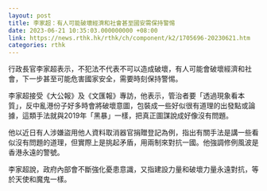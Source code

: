 ```yaml
---
layout: post
title: 李家超：有人可能破壞經濟和社會甚至國安需保持警惕
date: 2023-06-21 10:35:03.000000000 +08:00
link: https://news.rthk.hk/rthk/ch/component/k2/1705696-20230621.htm
categories: rthk
---
```


行政長官李家超表示，不犯法不代表不可以造成破壞，有人可能會破壞經濟和社會，下一步甚至可能危害國家安全，需要時刻保持警惕。

李家超接受《大公報》及《文匯報》專訪，他表示，管治者要「透過現象看本質」，反中亂港份子好多時會將破壞意圖，包裝成一些好似很有道理的出發點或論據，這類手法就與2019年「黑暴」一樣，把真正圖謀說成好像沒有問題。

他以近日有人涉嫌盜用他人資料取消器官捐贈登記為例，指出有關手法是講一些看似沒有問題的道理，但實際上是挑起矛盾，用兩制來對抗一國。他強調修例風波是香港永遠的警號。

李家超說，政府內部會不斷強化憂患意識，又指建設力量和破壞力量永遠對抗，等於天使和魔鬼一樣。
